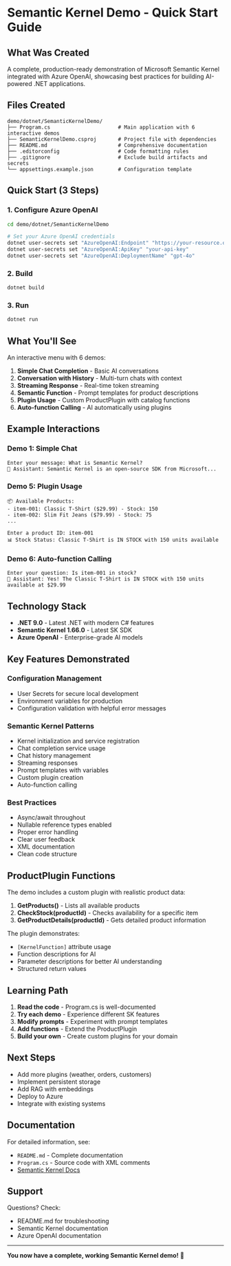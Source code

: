# Semantic Kernel Demo - Quick Start Guide

## What Was Created

A complete, production-ready demonstration of Microsoft Semantic Kernel integrated with Azure OpenAI, showcasing best practices for building AI-powered .NET applications.

## Files Created

```
demo/dotnet/SemanticKernelDemo/
├── Program.cs                      # Main application with 6 interactive demos
├── SemanticKernelDemo.csproj       # Project file with dependencies
├── README.md                       # Comprehensive documentation
├── .editorconfig                   # Code formatting rules
├── .gitignore                      # Exclude build artifacts and secrets
└── appsettings.example.json        # Configuration template
```

## Quick Start (3 Steps)

### 1. Configure Azure OpenAI

```bash
cd demo/dotnet/SemanticKernelDemo

# Set your Azure OpenAI credentials
dotnet user-secrets set "AzureOpenAI:Endpoint" "https://your-resource.openai.azure.com/"
dotnet user-secrets set "AzureOpenAI:ApiKey" "your-api-key"
dotnet user-secrets set "AzureOpenAI:DeploymentName" "gpt-4o"
```

### 2. Build

```bash
dotnet build
```

### 3. Run

```bash
dotnet run
```

## What You'll See

An interactive menu with 6 demos:

1. **Simple Chat Completion** - Basic AI conversations
2. **Conversation with History** - Multi-turn chats with context
3. **Streaming Response** - Real-time token streaming
4. **Semantic Function** - Prompt templates for product descriptions
5. **Plugin Usage** - Custom ProductPlugin with catalog functions
6. **Auto-function Calling** - AI automatically using plugins

## Example Interactions

### Demo 1: Simple Chat
```
Enter your message: What is Semantic Kernel?
🤖 Assistant: Semantic Kernel is an open-source SDK from Microsoft...
```

### Demo 5: Plugin Usage
```
📦 Available Products:
- item-001: Classic T-Shirt ($29.99) - Stock: 150
- item-002: Slim Fit Jeans ($79.99) - Stock: 75
...

Enter a product ID: item-001
📊 Stock Status: Classic T-Shirt is IN STOCK with 150 units available
```

### Demo 6: Auto-function Calling
```
Enter your question: Is item-001 in stock?
🤖 Assistant: Yes! The Classic T-Shirt is IN STOCK with 150 units available at $29.99
```

## Technology Stack

- **.NET 9.0** - Latest .NET with modern C# features
- **Semantic Kernel 1.66.0** - Latest SK SDK
- **Azure OpenAI** - Enterprise-grade AI models

## Key Features Demonstrated

### Configuration Management
- User Secrets for secure local development
- Environment variables for production
- Configuration validation with helpful error messages

### Semantic Kernel Patterns
- Kernel initialization and service registration
- Chat completion service usage
- Chat history management
- Streaming responses
- Prompt templates with variables
- Custom plugin creation
- Auto-function calling

### Best Practices
- Async/await throughout
- Nullable reference types enabled
- Proper error handling
- Clear user feedback
- XML documentation
- Clean code structure

## ProductPlugin Functions

The demo includes a custom plugin with realistic product data:

1. **GetProducts()** - Lists all available products
2. **CheckStock(productId)** - Checks availability for a specific item
3. **GetProductDetails(productId)** - Gets detailed product information

The plugin demonstrates:
- `[KernelFunction]` attribute usage
- Function descriptions for AI
- Parameter descriptions for better AI understanding
- Structured return values

## Learning Path

1. **Read the code** - Program.cs is well-documented
2. **Try each demo** - Experience different SK features
3. **Modify prompts** - Experiment with prompt templates
4. **Add functions** - Extend the ProductPlugin
5. **Build your own** - Create custom plugins for your domain

## Next Steps

- Add more plugins (weather, orders, customers)
- Implement persistent storage
- Add RAG with embeddings
- Deploy to Azure
- Integrate with existing systems

## Documentation

For detailed information, see:
- `README.md` - Complete documentation
- `Program.cs` - Source code with XML comments
- [Semantic Kernel Docs](https://learn.microsoft.com/semantic-kernel/)

## Support

Questions? Check:
- README.md for troubleshooting
- Semantic Kernel documentation
- Azure OpenAI documentation

---

**You now have a complete, working Semantic Kernel demo!** 🚀
